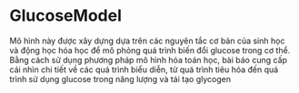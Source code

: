 # GlucoseModel
Mô hình này được xây dựng dựa trên các nguyên tắc cơ bản của sinh học và động học hóa học để mô phỏng quá trình biến đổi glucose trong cơ thể. Bằng cách sử dụng phương pháp mô hình hóa toán học, bài báo cung cấp cái nhìn chi tiết về các quá trình biểu diễn, từ quá trình tiêu hóa đến quá trình sử dụng glucose trong năng lượng và tái tạo glycogen
